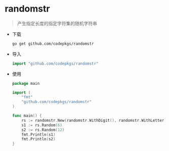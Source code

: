 # randomstr

> 产生指定长度的指定字符集的随机字符串

* 下载
    ```bash
    go get github.com/codepkgs/randomstr
    ```

* 导入
    ```go
    import "github.com/codepkgs/randomstr"
    ```

* 使用
  ```go
  package main
  
  import (
      "fmt"
      "github.com/codepkgs/randomstr"
  )
  
  func main() {
      rs := randomstr.New(randomstr.WithDigit(), randomstr.WithLetter())
      s1 := rs.Random(6)
      s2 := rs.Random(12)
      fmt.Println(s1)
      fmt.Println(s2)
  }
  ```